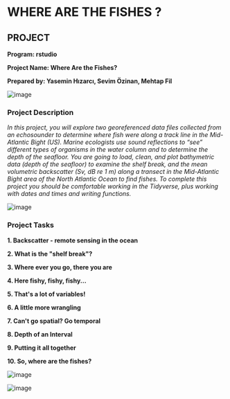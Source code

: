 # WHERE ARE THE FISHES ?

## **PROJECT**

**Program: rstudio**

**Project Name: Where Are the Fishes?**

**Prepared by: Yasemin Hızarcı, Sevim Özinan, Mehtap Fil**


![image](https://user-images.githubusercontent.com/59409886/127557164-731f85ca-fb07-46d5-bd6d-b21ff3e2ede5.png)



 


### **Project Description**

*In this project, you will explore two georeferenced data files collected from an echosounder to determine where fish were along a track line in the Mid-Atlantic Bight (US). Marine ecologists use sound reflections to “see” different types of organisms in the water column and to determine the depth of the seafloor. You are going to load, clean, and plot bathymetric data (depth of the seafloor) to examine the shelf break, and the mean volumetric backscatter (Sv, dB re 1 m) along a transect in the Mid-Atlantic Bight area of the North Atlantic Ocean to find fishes. To complete this project you should be comfortable working in the Tidyverse, plus working with dates and times and writing functions.*


![image](https://user-images.githubusercontent.com/59409886/127558056-4868d0c1-1925-4778-8db3-64a865c47dac.png)



### **Project Tasks**

**1. Backscatter - remote sensing in the ocean**

**2. What is the "shelf break"?**

**3. Where ever you go, there you are**

**4. Here fishy, fishy, fishy...**

**5. That's a lot of variables!**

**6. A little more wrangling**

**7. Can't go spatial? Go temporal**

**8. Depth of an Interval**

**9. Putting it all together**

**10. So, where are the fishes?**


![image](https://user-images.githubusercontent.com/59409886/127557032-301509be-69cf-4b70-9ce4-cd147ed28c5e.png)



![image](https://user-images.githubusercontent.com/59409886/127556758-d87ecbdc-6a87-4a81-bbfb-0cb2aa97ceee.png)
 


 


